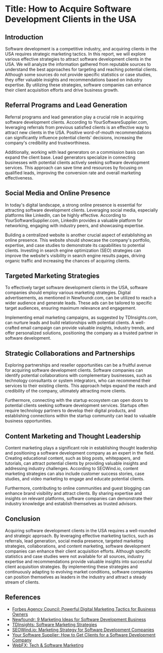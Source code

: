 # Title: How to Acquire Software Development Clients in the USA

## Introduction
Software development is a competitive industry, and acquiring clients in the USA requires strategic marketing tactics. In this report, we will explore various effective strategies to attract software development clients in the USA. We will analyze the information gathered from reputable sources to understand the best approaches for targeting and reaching potential clients. Although some sources do not provide specific statistics or case studies, they offer valuable insights and recommendations based on industry expertise. By utilizing these strategies, software companies can enhance their client acquisition efforts and drive business growth.

## Referral Programs and Lead Generation
Referral programs and lead generation play a crucial role in acquiring software development clients. According to YourSoftwareSupplier.com, leveraging referrals from previous satisfied clients is an effective way to attract new clients in the USA. Positive word-of-mouth recommendations can significantly influence potential clients' decisions, increasing the company's credibility and trustworthiness.

Additionally, working with lead generators on a commission basis can expand the client base. Lead generators specialize in connecting businesses with potential clients actively seeking software development services. This approach can save time and resources by focusing on qualified leads, improving the conversion rate and overall marketing effectiveness.

## Social Media and Online Presence
In today's digital landscape, a strong online presence is essential for attracting software development clients. Leveraging social media, especially platforms like LinkedIn, can be highly effective. According to YourSoftwareSupplier.com, LinkedIn provides a valuable platform for networking, engaging with industry peers, and showcasing expertise.

Building a centralized website is another crucial aspect of establishing an online presence. This website should showcase the company's portfolio, expertise, and case studies to demonstrate its capabilities to potential clients. Investing in search engine optimization (SEO) strategies can improve the website's visibility in search engine results pages, driving organic traffic and increasing the chances of acquiring clients.

## Targeted Marketing Strategies
To effectively target software development clients in the USA, software companies should employ various marketing strategies. Digital advertisements, as mentioned in Newfoundr.com, can be utilized to reach a wider audience and generate leads. These ads can be tailored to specific target audiences, ensuring maximum relevance and engagement.

Implementing email marketing campaigns, as suggested by TDInsights.com, can nurture leads and build relationships with potential clients. A well-crafted email campaign can provide valuable insights, industry trends, and offer personalized solutions, positioning the company as a trusted partner in software development.

## Strategic Collaborations and Partnerships
Exploring partnerships and reseller opportunities can be a fruitful avenue for acquiring software development clients. Software companies can identify potential collaborations with complementary businesses, such as technology consultants or system integrators, who can recommend their services to their existing clients. This approach helps expand the reach and credibility of the company, ultimately attracting more clients.

Furthermore, connecting with the startup ecosystem can open doors to potential clients seeking software development services. Startups often require technology partners to develop their digital products, and establishing connections within the startup community can lead to valuable business opportunities.

## Content Marketing and Thought Leadership
Content marketing plays a significant role in establishing thought leadership and positioning a software development company as an expert in the field. Creating educational content, such as blog posts, whitepapers, and tutorials, can attract potential clients by providing valuable insights and addressing industry challenges. According to SEOWind.io, content marketing strategies can also include customer success stories, case studies, and video marketing to engage and educate potential clients.

Furthermore, contributing to online communities and guest blogging can enhance brand visibility and attract clients. By sharing expertise and insights on relevant platforms, software companies can demonstrate their industry knowledge and establish themselves as trusted advisors.

## Conclusion
Acquiring software development clients in the USA requires a well-rounded and strategic approach. By leveraging effective marketing tactics, such as referrals, lead generation, social media presence, targeted marketing strategies, collaborations, and content marketing, software development companies can enhance their client acquisition efforts. Although specific statistics and case studies were not available for all sources, industry expertise and recommendations provide valuable insights into successful client acquisition strategies. By implementing these strategies and continuously adapting to evolving market conditions, software companies can position themselves as leaders in the industry and attract a steady stream of clients.

## References
- [Forbes Agency Council: Powerful Digital Marketing Tactics for Business Owners](https://www.forbes.com/sites/forbesagencycouncil/2023/04/20/powerful-digital-marketing-tactics-for-business-owners/)
- [Newfoundr: 9 Marketing Ideas for Software Development Business](https://www.newfoundr.com/marketing-ideas/software-development-business)
- [TDInsights: Software Marketing Strategies](https://www.tdinsights.com/blog/software-marketing-strategies/)
- [SEOWind.io: Marketing Strategy for Software Development Companies](https://seowind.io/marketing-strategy-for-software-development-companies/)
- [Your Software Supplier: How to Get Clients for a Software Development Company](https://yoursoftwaresupplier.com/knowledge-center/how-to-get-clients-for-a-software-development-company)
- [WebFX: Tech & Software Marketing](https://www.webfx.com/industries/tech/software/)